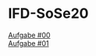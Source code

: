 # IFD-SoSe20

<a href="https://xd.adobe.com/view/aafdbdf5-8543-4592-4b52-399b89011630-dccc/">Aufgabe #00</a>
<br>
<a href="https://github.com/honoratoj/IFD-SoSe20/blob/master/Aufgabe%20%2301/Aufgabe%20%2301.pdf">Aufgabe #01</a>

